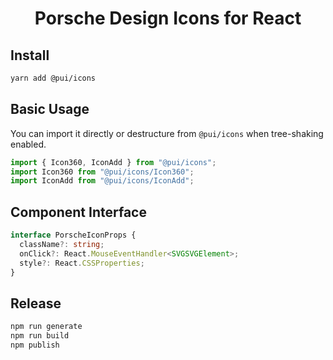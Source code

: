 <h1 align="center">
Porsche Design Icons for React
</h1>

## Install

```bash
yarn add @pui/icons
```

## Basic Usage

You can import it directly or destructure from `@pui/icons` when tree-shaking enabled.

```ts
import { Icon360, IconAdd } from "@pui/icons";
import Icon360 from "@pui/icons/Icon360";
import IconAdd from "@pui/icons/IconAdd";
```

## Component Interface

```ts
interface PorscheIconProps {
  className?: string;
  onClick?: React.MouseEventHandler<SVGSVGElement>;
  style?: React.CSSProperties;
}
```

## Release

```bash
npm run generate
npm run build
npm publish
```
